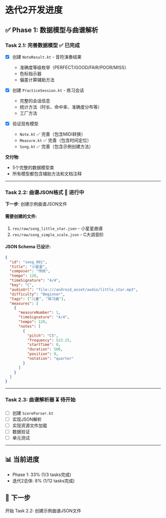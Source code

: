 # 迭代2开发进度

## ✅ Phase 1: 数据模型与曲谱解析

### Task 2.1: 完善数据模型 ✅ 已完成
- [x] 创建 `NoteResult.kt` - 音符演奏结果
  - 准确度等级枚举（PERFECT/GOOD/FAIR/POOR/MISS）
  - 色标指示器
  - 偏差计算辅助方法
  
- [x] 创建 `PracticeSession.kt` - 练习会话
  - 完整的会话信息
  - 统计方法（时长、命中率、准确度分布等）
  - 工厂方法
  
- [x] 验证现有模型
  - `Note.kt` ✅ 完善（包含MIDI转换）
  - `Measure.kt` ✅ 完善（包含时间定位）
  - `Song.kt` ✅ 完善（包含示例创建方法）

**交付物**: 
- 5个完整的数据模型类
- 所有模型都包含辅助方法和文档注释

---

### Task 2.2: 曲谱JSON格式 🔄 进行中
**下一步**: 创建示例曲谱JSON文件

#### 需要创建的文件:
1. `res/raw/song_little_star.json` - 小星星曲谱
2. `res/raw/song_simple_scale.json` - C大调音阶

#### JSON Schema 已设计:
```json
{
  "id": "song_001",
  "title": "小星星",
  "composer": "传统",
  "tempo": 120,
  "timeSignature": "4/4",
  "key": "C",
  "audioUrl": "file:///android_asset/audio/little_star.mp3",
  "difficulty": "Beginner",
  "tags": ["儿童", "练习曲"],
  "measures": [
    {
      "measureNumber": 1,
      "timeSignature": "4/4",
      "tempo": 120,
      "notes": [
        {
          "pitch": "C5",
          "frequency": 523.25,
          "startTime": 0,
          "duration": 500,
          "position": 0,
          "notation": "quarter"
        }
      ]
    }
  ]
}
```

---

### Task 2.3: 曲谱解析器 ⏳ 待开始
- [ ] 创建 `ScoreParser.kt`
- [ ] 实现JSON解析
- [ ] 实现资源文件加载
- [ ] 数据验证
- [ ] 单元测试

---

## 📊 当前进度
- Phase 1: 33% (1/3 tasks完成)
- 迭代2总体: 8% (1/12 tasks完成)

## 🎯 下一步
开始 Task 2.2: 创建示例曲谱JSON文件
